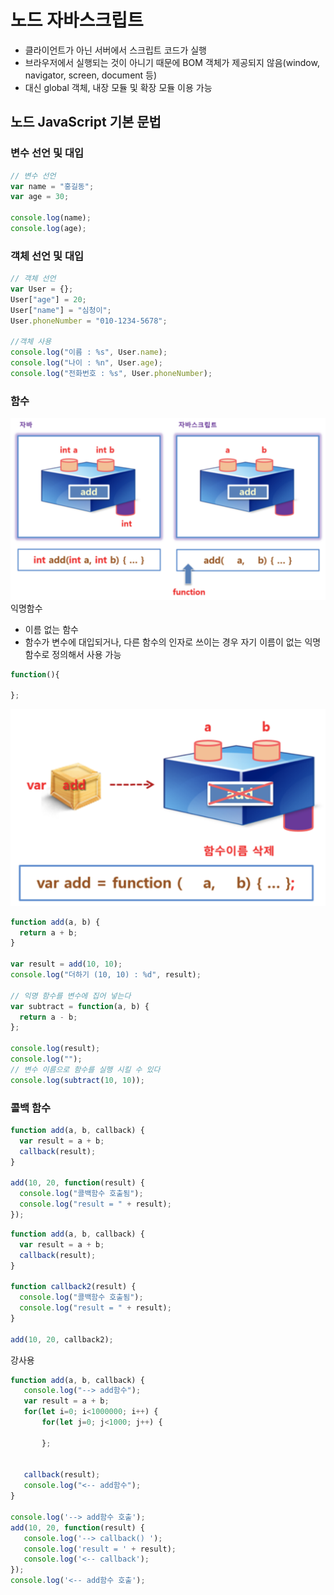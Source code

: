 # 노드 자바스크립트

- 클라이언트가 아닌 서버에서 스크립트 코드가 실행
- 브라우저에서 실행되는 것이 아니기 때문에 BOM 객체가 제공되지 않음(window, navigator, screen, document 등)
- 대신 global 객체, 내장 모듈 및 확장 모듈 이용 가능

## 노드 JavaScript 기본 문법

### 변수 선언 및 대입

```js
// 변수 선언
var name = "홍길동";
var age = 30;

console.log(name);
console.log(age);
```

### 객체 선언 및 대입

```js
// 객체 선언
var User = {};
User["age"] = 20;
User["name"] = "심청이";
User.phoneNumber = "010-1234-5678";

//객체 사용
console.log("이름 : %s", User.name);
console.log("나이 : %n", User.age);
console.log("전화번호 : %s", User.phoneNumber);
```

### 함수

![자바스크립트와 자바의 함수 비교](./imgs/nodefunc.png)
익명함수

- 이름 없는 함수
- 함수가 변수에 대입되거나, 다른 함수의 인자로 쓰이는 경우 자기 이름이 없는 익명 함수로 정의해서 사용 가능

```js
function(){

};
```

![자바스크립트와 자바의 함수 비교](./imgs/nodefunc1.png)

```js
function add(a, b) {
  return a + b;
}

var result = add(10, 10);
console.log("더하기 (10, 10) : %d", result);

// 익명 함수를 변수에 집어 넣는다
var subtract = function(a, b) {
  return a - b;
};

console.log(result);
console.log("");
// 변수 이름으로 함수를 실행 시킬 수 있다
console.log(subtract(10, 10));
```

### 콜백 함수

```js
function add(a, b, callback) {
  var result = a + b;
  callback(result);
}

add(10, 20, function(result) {
  console.log("콜백함수 호출됨");
  console.log("result = " + result);
});
```

```js
function add(a, b, callback) {
  var result = a + b;
  callback(result);
}

function callback2(result) {
  console.log("콜백함수 호출됨");
  console.log("result = " + result);
}

add(10, 20, callback2);
```

강사용

```js
function add(a, b, callback) {
   console.log("--> add함수");
   var result = a + b;
   for(let i=0; i<1000000; i++) {
       for(let j=0; j<1000; j++) {

       };


   callback(result);
   console.log("<-- add함수");
}

console.log('--> add함수 호출');
add(10, 20, function(result) {
   console.log('--> callback() ');
   console.log('result = ' + result);
   console.log('<-- callback');
});
console.log('<-- add함수 호출');
```

